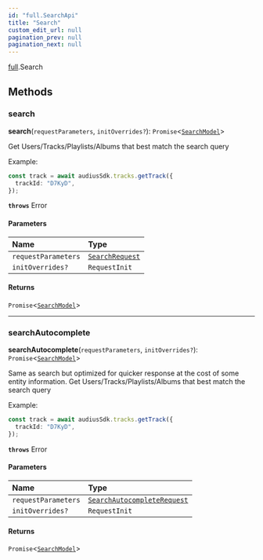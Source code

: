 ```yaml
---
id: "full.SearchApi"
title: "Search"
custom_edit_url: null
pagination_prev: null
pagination_next: null
---
```


[full](../namespaces/full.md).Search

## Methods

### search

**search**(`requestParameters`, `initOverrides?`): `Promise`<[`SearchModel`](../interfaces/full.SearchModel.md)\>

Get Users/Tracks/Playlists/Albums that best match the search query

Example:

```typescript
const track = await audiusSdk.tracks.getTrack({
  trackId: "D7KyD",
});
```

**`throws`** Error

#### Parameters

| Name | Type |
| :------ | :------ |
| `requestParameters` | [`SearchRequest`](../interfaces/full.SearchRequest.md) |
| `initOverrides?` | `RequestInit` |

#### Returns

`Promise`<[`SearchModel`](../interfaces/full.SearchModel.md)\>

___

### searchAutocomplete

**searchAutocomplete**(`requestParameters`, `initOverrides?`): `Promise`<[`SearchModel`](../interfaces/full.SearchModel.md)\>

Same as search but optimized for quicker response at the cost of some entity information.
Get Users/Tracks/Playlists/Albums that best match the search query

Example:

```typescript
const track = await audiusSdk.tracks.getTrack({
  trackId: "D7KyD",
});
```

**`throws`** Error

#### Parameters

| Name | Type |
| :------ | :------ |
| `requestParameters` | [`SearchAutocompleteRequest`](../interfaces/full.SearchAutocompleteRequest.md) |
| `initOverrides?` | `RequestInit` |

#### Returns

`Promise`<[`SearchModel`](../interfaces/full.SearchModel.md)\>
